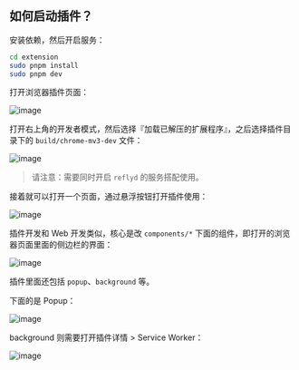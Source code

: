 ## 如何启动插件？

安装依赖，然后开启服务：

```bash
cd extension
sudo pnpm install
sudo pnpm dev
```

打开浏览器插件页面：

![image](https://github.com/refly-ai/refly/assets/26423749/848faa3a-bd39-4d75-b264-79a9ba300d28)

打开右上角的开发者模式，然后选择『加载已解压的扩展程序』，之后选择插件目录下的 `build/chrome-mv3-dev` 文件：

![image](https://github.com/refly-ai/refly/assets/26423749/d8f20506-7ae4-428a-8355-d7b66ad5be55)

> 请注意：需要同时开启 `reflyd` 的服务搭配使用。

接着就可以打开一个页面，通过悬浮按钮打开插件使用：

![image](https://github.com/refly-ai/refly/assets/26423749/164b40ed-5624-4df4-94e7-4252ae712f1d)

插件开发和 Web 开发类似，核心是改 `components/*` 下面的组件，即打开的浏览器页面里面的侧边栏的界面：

![image](https://github.com/refly-ai/refly/assets/26423749/9aaba4d7-0a23-4cf6-bc3a-c791751e32d1)

插件里面还包括 `popup`、`background` 等。

下面的是 Popup：

![image](https://github.com/refly-ai/refly/assets/26423749/cdbc7549-d1fa-4eeb-9aeb-0c2c67bd1beb)

background 则需要打开插件详情 > Service Worker：

![image](https://github.com/refly-ai/refly/assets/26423749/1054d11d-182d-400a-b1d9-89dfcc3bf9dc)



